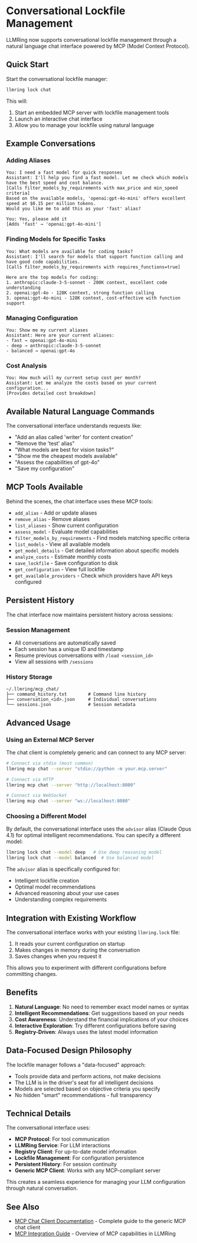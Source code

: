 # Conversational Lockfile Management

LLMRing now supports conversational lockfile management through a natural language chat interface powered by MCP (Model Context Protocol).

## Quick Start

Start the conversational lockfile manager:

```bash
llmring lock chat
```

This will:
1. Start an embedded MCP server with lockfile management tools
2. Launch an interactive chat interface
3. Allow you to manage your lockfile using natural language

## Example Conversations

### Adding Aliases

```
You: I need a fast model for quick responses
Assistant: I'll help you find a fast model. Let me check which models have the best speed and cost balance.
[Calls filter_models_by_requirements with max_price and min_speed criteria]
Based on the available models, 'openai:gpt-4o-mini' offers excellent speed at $0.15 per million tokens.
Would you like me to add this as your 'fast' alias?

You: Yes, please add it
[Adds 'fast' → 'openai:gpt-4o-mini']
```

### Finding Models for Specific Tasks

```
You: What models are available for coding tasks?
Assistant: I'll search for models that support function calling and have good code capabilities.
[Calls filter_models_by_requirements with requires_functions=true]

Here are the top models for coding:
1. anthropic:claude-3-5-sonnet - 200K context, excellent code understanding
2. openai:gpt-4o - 128K context, strong function calling
3. openai:gpt-4o-mini - 128K context, cost-effective with function support
```

### Managing Configuration

```
You: Show me my current aliases
Assistant: Here are your current aliases:
- fast → openai:gpt-4o-mini
- deep → anthropic:claude-3-5-sonnet
- balanced → openai:gpt-4o
```

### Cost Analysis

```
You: How much will my current setup cost per month?
Assistant: Let me analyze the costs based on your current configuration...
[Provides detailed cost breakdown]
```

## Available Natural Language Commands

The conversational interface understands requests like:
- "Add an alias called 'writer' for content creation"
- "Remove the 'test' alias"
- "What models are best for vision tasks?"
- "Show me the cheapest models available"
- "Assess the capabilities of gpt-4o"
- "Save my configuration"

## MCP Tools Available

Behind the scenes, the chat interface uses these MCP tools:
- `add_alias` - Add or update aliases
- `remove_alias` - Remove aliases
- `list_aliases` - Show current configuration
- `assess_model` - Evaluate model capabilities
- `filter_models_by_requirements` - Find models matching specific criteria
- `list_models` - View all available models
- `get_model_details` - Get detailed information about specific models
- `analyze_costs` - Estimate monthly costs
- `save_lockfile` - Save configuration to disk
- `get_configuration` - View full lockfile
- `get_available_providers` - Check which providers have API keys configured

## Persistent History

The chat interface now maintains persistent history across sessions:

### Session Management
- All conversations are automatically saved
- Each session has a unique ID and timestamp
- Resume previous conversations with `/load <session_id>`
- View all sessions with `/sessions`

### History Storage
```
~/.llmring/mcp_chat/
├── command_history.txt        # Command line history
├── conversation_<id>.json     # Individual conversations
└── sessions.json              # Session metadata
```

## Advanced Usage

### Using an External MCP Server

The chat client is completely generic and can connect to any MCP server:

```bash
# Connect via stdio (most common)
llmring mcp chat --server "stdio://python -m your.mcp.server"

# Connect via HTTP
llmring mcp chat --server "http://localhost:8080"

# Connect via WebSocket
llmring mcp chat --server "ws://localhost:8080"
```

### Choosing a Different Model

By default, the conversational interface uses the `advisor` alias (Claude Opus 4.1) for optimal intelligent recommendations. You can specify a different model:

```bash
llmring lock chat --model deep   # Use deep reasoning model
llmring lock chat --model balanced  # Use balanced model
```

The `advisor` alias is specifically configured for:
- Intelligent lockfile creation
- Optimal model recommendations
- Advanced reasoning about your use cases
- Understanding complex requirements

## Integration with Existing Workflow

The conversational interface works with your existing `llmring.lock` file:
1. It reads your current configuration on startup
2. Makes changes in memory during the conversation
3. Saves changes when you request it

This allows you to experiment with different configurations before committing changes.

## Benefits

1. **Natural Language**: No need to remember exact model names or syntax
2. **Intelligent Recommendations**: Get suggestions based on your needs
3. **Cost Awareness**: Understand the financial implications of your choices
4. **Interactive Exploration**: Try different configurations before saving
5. **Registry-Driven**: Always uses the latest model information

## Data-Focused Design Philosophy

The lockfile manager follows a "data-focused" approach:
- Tools provide data and perform actions, not make decisions
- The LLM is in the driver's seat for all intelligent decisions
- Models are selected based on objective criteria you specify
- No hidden "smart" recommendations - full transparency

## Technical Details

The conversational interface uses:
- **MCP Protocol**: For tool communication
- **LLMRing Service**: For LLM interactions
- **Registry Client**: For up-to-date model information
- **Lockfile Management**: For configuration persistence
- **Persistent History**: For session continuity
- **Generic MCP Client**: Works with any MCP-compliant server

This creates a seamless experience for managing your LLM configuration through natural conversation.

## See Also

- [MCP Chat Client Documentation](../docs/mcp-chat-client.md) - Complete guide to the generic MCP chat client
- [MCP Integration Guide](../docs/mcp-integration.md) - Overview of MCP capabilities in LLMRing